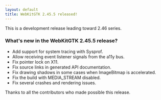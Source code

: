 ```yaml
---
layout: default
title: WebKitGTK 2.45.5 released!
---
```


This is a development release leading toward 2.46 series.

### What's new in the WebKitGTK 2.45.5 release?

 - Add support for system tracing with Sysprof.
 - Allow receiving event listener signals from the a11y bus.
 - Fix pointer lock on X11.
 - Fix source links in generated API documentation.
 - Fix drawing shadows in some cases when ImageBitmap is accelerated.
 - Fix the build with MEDIA_STREAM disabled.
 - Fix several crashes and rendering issues.

Thanks to all the contributors who made possible this release.
